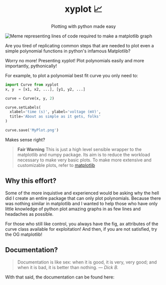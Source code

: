 <div align="center">
    <h1>
        xyplot 📈
    </h1>
   	<p>
        Plotting with python made easy
    </p>
</div>



![Meme representing lines of code required to make a matplotlib graph](https://i.redd.it/zhscjhjr3nb21.jpg)

Are you tired of replicating common steps that are needed to plot even a simple polynomial functions in python's infamous Matplotlib?

Worry no more! Presenting xyplot! Plot polynomials easily and more importantly, pythonically!

For example, to plot a polynomial best fit curve you only need to:

```python
import Curve from xyplot
x, y  = [x1, x2, ...], [y1, y2, ...]

curve = Curve(x, y, 2)

curve.setLabels(
  xlabel='time (s)', ylabel='voltage (mV)',
  title='About as simple as it gets, folks'
)

curve.save('MyPlot.png')
```

Makes sense right?

> **Fair Warning**
> This is just a high level sensible wrapper to the matplotlib and numpy package. Its aim is to reduce the workload necessary to make very basic plots.
> To make more extensive and customizable plots, refer to [matplotlib](https://matplotlib.org/)

## Why this effort?

Some of the more inquistive and experienced would be asking why the hell did I create an entire package that can only plot polynomials. Because there was nothing similar in matplotlib and I wanted to help those who have only little knowledge of python plot amazing graphs in as few lines and headaches as possible.

For those who still like control, you always have the fig, ax attributes of the curve class available for exploitation! And then, if you are not satisfied, try the OG matplotlib!



## Documentation?

> Documentation is like sex: when it is good, it is very, very good;                            and when it is bad, it is better than nothing. — *Dick B.*

With that said, the documentation can be found here: 